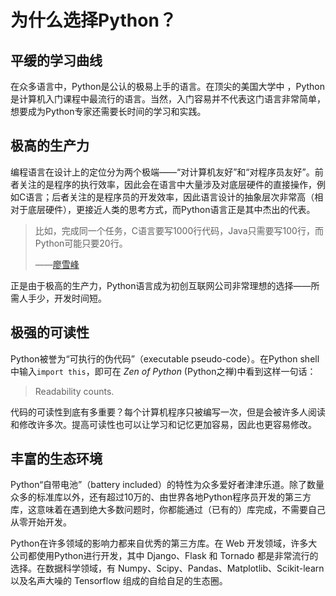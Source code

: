 # 为什么选择Python？

## 平缓的学习曲线

在众多语言中，Python是公认的极易上手的语言。在顶尖的美国大学中 ，Python 是计算机入门课程中最流行的语言。当然，入门容易并不代表这门语言非常简单，想要成为Python专家还需要长时间的学习和实践。

## 极高的生产力

编程语言在设计上的定位分为两个极端——“对计算机友好”和“对程序员友好”。前者关注的是程序的执行效率，因此会在语言中大量涉及对底层硬件的直接操作，例如C语言；后者关注的是程序员的开发效率，因此语言设计的抽象层次非常高（相对于底层硬件），更接近人类的思考方式，而Python语言正是其中杰出的代表。

>   比如，完成同一个任务，C语言要写1000行代码，Java只需要写100行，而Python可能只要20行。
>
>   ——[廖雪峰](https://www.liaoxuefeng.com/wiki/0014316089557264a6b348958f449949df42a6d3a2e542c000)

正是由于极高的生产力，Python语言成为初创互联网公司非常理想的选择——所需人手少，开发时间短。

## 极强的可读性

Python被誉为“可执行的伪代码”（executable pseudo-code）。在Python shell中输入`import this`，即可在 *Zen of Python* (Python之禅)中看到这样一句话：

>   Readability counts.

代码的可读性到底有多重要？每个计算机程序只被编写一次，但是会被许多人阅读和修改许多次。提高可读性也可以让学习和记忆更加容易，因此也更容易修改。

## 丰富的生态环境 

Python“自带电池”（battery included）的特性为众多爱好者津津乐道。除了数量众多的标准库以外，还有超过10万的、由世界各地Python程序员开发的第三方库，这意味着在遇到绝大多数问题时，你都能通过（已有的）库完成，不需要自己从零开始开发。

Python在许多领域的影响力都来自优秀的第三方库。在 Web 开发领域，许多大公司都使用Python进行开发，其中 Django、Flask 和 Tornado 都是非常流行的选择。在数据科学领域，有 Numpy、Scipy、Pandas、Matplotlib、Scikit-learn 以及名声大噪的 Tensorflow 组成的自给自足的生态圈。


